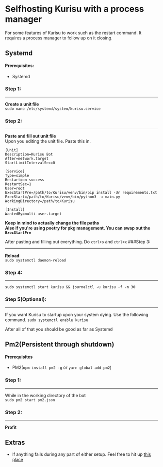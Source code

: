 # Selfhosting Kurisu with a process manager

For some features of Kurisu to work such as the restart command. It requires a process manager to follow up on it closing. 

## Systemd
#### Prerequisites:
* Systemd

### Step 1:
****
**Create a unit file**\
`sudo nano /etc/systemd/system/kurisu.service`
### Step 2:
****
**Paste and fill out unit file**\
Upon you editing the unit file. Paste this in.
```
[Unit]
Description=Kurisu Bot
After=network.target
StartLimitIntervalSec=0

[Service]
Type=simple
Restart=on-success
RestartSec=1
User=root
ExecStartPre=/path/to/Kurisu/venv/bin/pip install -Ur requirements.txt
ExecStart=/path/to/Kurisu/venv/bin/python3 -u main.py
WorkingDirectory=/path/to/Kurisu

[Install]
WantedBy=multi-user.target
```
**Keep in mind to actually change the file paths**\
**Also if you're using poetry for pkg management. You can swap out the `ExecStartPre`**

After pasting and filling out everything. Do `ctrl+o` and `ctrl+x`
###Step 3:
****
**Reload**\
`sudo systemctl daemon-reload`
### Step 4:
****
`sudo systemctl start kurisu && journalctl -u kurisu -f -n 30`
### Step 5(Optional):
****
If you want Kurisu to startup upon your system dying. Use the following command.
`sudo systemctl enable kurisu`

After all of that you should be good as far as Systemd

## Pm2(Persistent through shutdown)
#### Prerequisites 
* PM2(`npm install pm2 -g` or `yarn global add pm2`)

### Step 1:
****
While in the working directory of the bot\
`sudo pm2 start pm2.json`
### Step 2:
****
**Profit**

## Extras
* If anything fails during any part of either setup. Feel free to hit up [this place](https://discord.gg/Cs5RdJF9pb)